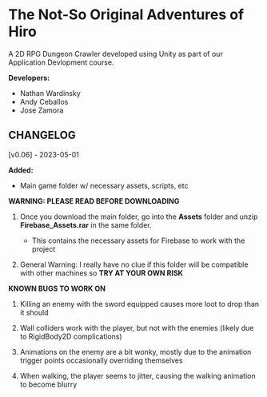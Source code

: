 # The Not-So Original Adventures of Hiro

A 2D RPG Dungeon Crawler developed using Unity as part of our Application Devlopment course.

**Developers:**
- Nathan Wardinsky
- Andy Ceballos
- Jose Zamora

## CHANGELOG

[v0.06] - 2023-05-01

**Added:**
- Main game folder w/ necessary assets, scripts, etc

**WARNING: PLEASE READ BEFORE DOWNLOADING**
1. Once you download the main folder, go into the **Assets** folder and unzip **Firebase_Assets.rar** in the same folder.
   - This contains the necessary assets for Firebase to work with the project

2. General Warning: I really have no clue if this folder will be compatible with other machines so **TRY AT YOUR OWN RISK**

**KNOWN BUGS TO WORK ON**
1. Killing an enemy with the sword equipped causes more loot to drop than it should

2. Wall colliders work with the player, but not with the enemies (likely due to RigidBody2D complications)

3. Animations on the enemy are a bit wonky, mostly due to the animation trigger points occasionally overriding themselves

4. When walking, the player seems to jitter, causing the walking animation to become blurry
